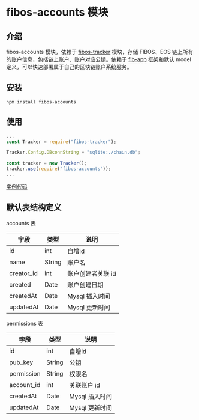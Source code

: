 # fibos-accounts 模块


## 介绍

fibos-accounts 模块，依赖于 [fibos-tracker](https://github.com/FIBOSIO/fibos-tracker) 模块，存储 FIBOS、EOS 链上所有的账户信息，包括链上账户、账户对应公钥。依赖于 [fib-app](https://github.com/fibjs/fib-app) 框架和默认 model 定义，可以快速部署属于自己的区块链账户系统服务。

## 安装

```shell
npm install fibos-accounts
```

## 使用

```javascript
...
const Tracker = require("fibos-tracker");

Tracker.Config.DBconnString = "sqlite:./chain.db";

const tracker = new Tracker();
tracker.use(require("fibos-accounts"));
...
```

[实例代码](./examples/)

## 默认表结构定义

accounts 表

| 字段 | 类型 | 说明 |
| --- | --- | --- |
| id | int | 自增id |
| name | String | 账户名 |
| creator_id | int | 账户创建者关联 id |
| created | Date | 账户创建日期 |
| createdAt | Date | Mysql 插入时间 |
| updatedAt | Date | Mysql 更新时间 |

permissions 表

| 字段 | 类型 | 说明 |
| --- | --- | --- |
| id | int | 自增id |
| pub_key | String | 公钥 |
| permission | String | 权限名 | 
| account_id | int | 关联账户 id |
| createdAt | Date | Mysql 插入时间 |
| updatedAt | Date | Mysql 更新时间 |